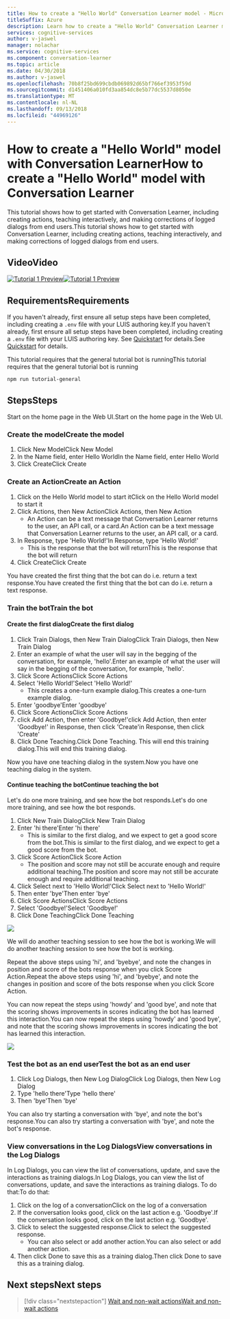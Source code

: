 ```yaml
---
title: How to create a "Hello World" Conversation Learner model - Microsoft Cognitive Services | Microsoft Docs
titleSuffix: Azure
description: Learn how to create a "Hello World" Conversation Learner model.
services: cognitive-services
author: v-jaswel
manager: nolachar
ms.service: cognitive-services
ms.component: conversation-learner
ms.topic: article
ms.date: 04/30/2018
ms.author: v-jaswel
ms.openlocfilehash: 70b8f25bd699cbdb069892d65bf766ef3953f59d
ms.sourcegitcommit: d1451406a010fd3aa854dc8e5b77dc5537d8050e
ms.translationtype: MT
ms.contentlocale: nl-NL
ms.lasthandoff: 09/13/2018
ms.locfileid: "44969126"
---
```

# <a name="how-to-create-a-hello-world-model-with-conversation-learner"></a><span data-ttu-id="76d87-103">How to create a "Hello World" model with Conversation Learner</span><span class="sxs-lookup"><span data-stu-id="76d87-103">How to create a "Hello World" model with Conversation Learner</span></span>

<span data-ttu-id="76d87-104">This tutorial shows how to get started with Conversation Learner, including creating actions, teaching interactively, and making corrections of logged dialogs from end users.</span><span class="sxs-lookup"><span data-stu-id="76d87-104">This tutorial shows how to get started with Conversation Learner, including creating actions, teaching interactively, and making corrections of logged dialogs from end users.</span></span>

## <a name="video"></a><span data-ttu-id="76d87-105">Video</span><span class="sxs-lookup"><span data-stu-id="76d87-105">Video</span></span>

<span data-ttu-id="76d87-106">[![Tutorial 1 Preview](http://aka.ms/cl-tutorial-01-preview)](http://aka.ms/blis-tutorial-01)</span><span class="sxs-lookup"><span data-stu-id="76d87-106">[![Tutorial 1 Preview](http://aka.ms/cl-tutorial-01-preview)](http://aka.ms/blis-tutorial-01)</span></span>


## <a name="requirements"></a><span data-ttu-id="76d87-107">Requirements</span><span class="sxs-lookup"><span data-stu-id="76d87-107">Requirements</span></span>
<span data-ttu-id="76d87-108">If you haven't already, first ensure all setup steps have been completed, including creating a `.env` file with your LUIS authoring key.</span><span class="sxs-lookup"><span data-stu-id="76d87-108">If you haven't already, first ensure all setup steps have been completed, including creating a `.env` file with your LUIS authoring key.</span></span>  <span data-ttu-id="76d87-109">See [Quickstart](https://github.com/Microsoft/ConversationLearner-Samples) for details.</span><span class="sxs-lookup"><span data-stu-id="76d87-109">See [Quickstart](https://github.com/Microsoft/ConversationLearner-Samples) for details.</span></span>

<span data-ttu-id="76d87-110">This tutorial requires that the general tutorial bot is running</span><span class="sxs-lookup"><span data-stu-id="76d87-110">This tutorial requires that the general tutorial bot is running</span></span>

    npm run tutorial-general

## <a name="steps"></a><span data-ttu-id="76d87-111">Steps</span><span class="sxs-lookup"><span data-stu-id="76d87-111">Steps</span></span>

<span data-ttu-id="76d87-112">Start on the home page in the Web UI.</span><span class="sxs-lookup"><span data-stu-id="76d87-112">Start on the home page in the Web UI.</span></span>

### <a name="create-the-model"></a><span data-ttu-id="76d87-113">Create the model</span><span class="sxs-lookup"><span data-stu-id="76d87-113">Create the model</span></span>
1. <span data-ttu-id="76d87-114">Click New Model</span><span class="sxs-lookup"><span data-stu-id="76d87-114">Click New Model</span></span>
2. <span data-ttu-id="76d87-115">In the Name field, enter Hello World</span><span class="sxs-lookup"><span data-stu-id="76d87-115">In the Name field, enter Hello World</span></span>
3. <span data-ttu-id="76d87-116">Click Create</span><span class="sxs-lookup"><span data-stu-id="76d87-116">Click Create</span></span>

### <a name="create-an-action"></a><span data-ttu-id="76d87-117">Create an Action</span><span class="sxs-lookup"><span data-stu-id="76d87-117">Create an Action</span></span>

1. <span data-ttu-id="76d87-118">Click on the Hello World model to start it</span><span class="sxs-lookup"><span data-stu-id="76d87-118">Click on the Hello World model to start it</span></span>
2. <span data-ttu-id="76d87-119">Click Actions, then New Action</span><span class="sxs-lookup"><span data-stu-id="76d87-119">Click Actions, then New Action</span></span>
    - <span data-ttu-id="76d87-120">An Action can be a text message that Conversation Learner returns to the user, an API call, or a card.</span><span class="sxs-lookup"><span data-stu-id="76d87-120">An Action can be a text message that Conversation Learner returns to the user, an API call, or a card.</span></span>
3. <span data-ttu-id="76d87-121">In Response, type 'Hello World!'</span><span class="sxs-lookup"><span data-stu-id="76d87-121">In Response, type 'Hello World!'</span></span>
    - <span data-ttu-id="76d87-122">This is the response that the bot will return</span><span class="sxs-lookup"><span data-stu-id="76d87-122">This is the response that the bot will return</span></span>
4. <span data-ttu-id="76d87-123">Click Create</span><span class="sxs-lookup"><span data-stu-id="76d87-123">Click Create</span></span>

<span data-ttu-id="76d87-124">You have created the first thing that the bot can do i.e. return a text response.</span><span class="sxs-lookup"><span data-stu-id="76d87-124">You have created the first thing that the bot can do i.e. return a text response.</span></span>

### <a name="train-the-bot"></a><span data-ttu-id="76d87-125">Train the bot</span><span class="sxs-lookup"><span data-stu-id="76d87-125">Train the bot</span></span>

#### <a name="create-the-first-dialog"></a><span data-ttu-id="76d87-126">Create the first dialog</span><span class="sxs-lookup"><span data-stu-id="76d87-126">Create the first dialog</span></span>

1. <span data-ttu-id="76d87-127">Click Train Dialogs, then New Train Dialog</span><span class="sxs-lookup"><span data-stu-id="76d87-127">Click Train Dialogs, then New Train Dialog</span></span>
2. <span data-ttu-id="76d87-128">Enter an example of what the user will say in the begging of the conversation, for example, 'hello'.</span><span class="sxs-lookup"><span data-stu-id="76d87-128">Enter an example of what the user will say in the begging of the conversation, for example, 'hello'.</span></span>
3. <span data-ttu-id="76d87-129">Click Score Actions</span><span class="sxs-lookup"><span data-stu-id="76d87-129">Click Score Actions</span></span>
4. <span data-ttu-id="76d87-130">Select 'Hello World!'</span><span class="sxs-lookup"><span data-stu-id="76d87-130">Select 'Hello World!'</span></span>
    - <span data-ttu-id="76d87-131">This creates a one-turn example dialog.</span><span class="sxs-lookup"><span data-stu-id="76d87-131">This creates a one-turn example dialog.</span></span> 
2. <span data-ttu-id="76d87-132">Enter 'goodbye'</span><span class="sxs-lookup"><span data-stu-id="76d87-132">Enter 'goodbye'</span></span>
3. <span data-ttu-id="76d87-133">Click Score Actions</span><span class="sxs-lookup"><span data-stu-id="76d87-133">Click Score Actions</span></span>
4. <span data-ttu-id="76d87-134">click Add Action, then enter 'Goodbye!'</span><span class="sxs-lookup"><span data-stu-id="76d87-134">click Add Action, then enter 'Goodbye!'</span></span> <span data-ttu-id="76d87-135">in Response, then click 'Create'</span><span class="sxs-lookup"><span data-stu-id="76d87-135">in Response, then click 'Create'</span></span>
5. <span data-ttu-id="76d87-136">Click Done Teaching.</span><span class="sxs-lookup"><span data-stu-id="76d87-136">Click Done Teaching.</span></span> <span data-ttu-id="76d87-137">This will end this training dialog.</span><span class="sxs-lookup"><span data-stu-id="76d87-137">This will end this training dialog.</span></span>

<span data-ttu-id="76d87-138">Now you have one teaching dialog in the system.</span><span class="sxs-lookup"><span data-stu-id="76d87-138">Now you have one teaching dialog in the system.</span></span>

#### <a name="continue-teaching-the-bot"></a><span data-ttu-id="76d87-139">Continue teaching the bot</span><span class="sxs-lookup"><span data-stu-id="76d87-139">Continue teaching the bot</span></span>
<span data-ttu-id="76d87-140">Let's do one more training, and see how the bot responds.</span><span class="sxs-lookup"><span data-stu-id="76d87-140">Let's do one more training, and see how the bot responds.</span></span>

1. <span data-ttu-id="76d87-141">Click New Train Dialog</span><span class="sxs-lookup"><span data-stu-id="76d87-141">Click New Train Dialog</span></span>
2. <span data-ttu-id="76d87-142">Enter 'hi there'</span><span class="sxs-lookup"><span data-stu-id="76d87-142">Enter 'hi there'</span></span>
    - <span data-ttu-id="76d87-143">This is similar to the first dialog, and we expect to get a good score from the bot.</span><span class="sxs-lookup"><span data-stu-id="76d87-143">This is similar to the first dialog, and we expect to get a good score from the bot.</span></span>
2. <span data-ttu-id="76d87-144">Click Score Action</span><span class="sxs-lookup"><span data-stu-id="76d87-144">Click Score Action</span></span>
    - <span data-ttu-id="76d87-145">The position and score may not still be accurate enough and require additional teaching.</span><span class="sxs-lookup"><span data-stu-id="76d87-145">The position and score may not still be accurate enough and require additional teaching.</span></span>
3. <span data-ttu-id="76d87-146">Click Select next to 'Hello World!'</span><span class="sxs-lookup"><span data-stu-id="76d87-146">Click Select next to 'Hello World!'</span></span>
4. <span data-ttu-id="76d87-147">Then enter 'bye'</span><span class="sxs-lookup"><span data-stu-id="76d87-147">Then enter 'bye'</span></span>
5. <span data-ttu-id="76d87-148">Click Score Actions</span><span class="sxs-lookup"><span data-stu-id="76d87-148">Click Score Actions</span></span>
6. <span data-ttu-id="76d87-149">Select 'Goodbye!'</span><span class="sxs-lookup"><span data-stu-id="76d87-149">Select 'Goodbye!'</span></span>
7. <span data-ttu-id="76d87-150">Click Done Teaching</span><span class="sxs-lookup"><span data-stu-id="76d87-150">Click Done Teaching</span></span>

![](../media/tutorial1_actions.PNG)

<span data-ttu-id="76d87-151">We will do another teaching session to see how the bot is working.</span><span class="sxs-lookup"><span data-stu-id="76d87-151">We will do another teaching session to see how the bot is working.</span></span>

<span data-ttu-id="76d87-152">Repeat the above steps using 'hi', and 'byebye', and note the changes in position and score of the bots response when you click Score Action.</span><span class="sxs-lookup"><span data-stu-id="76d87-152">Repeat the above steps using 'hi', and 'byebye', and note the changes in position and score of the bots response when you click Score Action.</span></span>

<span data-ttu-id="76d87-153">You can now repeat the steps using 'howdy' and 'good bye', and note that the scoring shows improvements in scores indicating the bot has learned this interaction.</span><span class="sxs-lookup"><span data-stu-id="76d87-153">You can now repeat the steps using 'howdy' and 'good bye', and note that the scoring shows improvements in scores indicating the bot has learned this interaction.</span></span>

![](../media/tutorial1_dialogs.PNG)

### <a name="test-the-bot-as-an-end-user"></a><span data-ttu-id="76d87-154">Test the bot as an end user</span><span class="sxs-lookup"><span data-stu-id="76d87-154">Test the bot as an end user</span></span>

1. <span data-ttu-id="76d87-155">Click Log Dialogs, then New Log Dialog</span><span class="sxs-lookup"><span data-stu-id="76d87-155">Click Log Dialogs, then New Log Dialog</span></span>
2. <span data-ttu-id="76d87-156">Type 'hello there'</span><span class="sxs-lookup"><span data-stu-id="76d87-156">Type 'hello there'</span></span>
3. <span data-ttu-id="76d87-157">Then 'bye'</span><span class="sxs-lookup"><span data-stu-id="76d87-157">Then 'bye'</span></span>

<span data-ttu-id="76d87-158">You can also try starting a conversation with 'bye', and note the bot's response.</span><span class="sxs-lookup"><span data-stu-id="76d87-158">You can also try starting a conversation with 'bye', and note the bot's response.</span></span>

### <a name="view-conversations-in-the-log-dialogs"></a><span data-ttu-id="76d87-159">View conversations in the Log Dialogs</span><span class="sxs-lookup"><span data-stu-id="76d87-159">View conversations in the Log Dialogs</span></span>

<span data-ttu-id="76d87-160">In Log Dialogs, you can view the list of conversations, update, and save the interactions as training dialogs.</span><span class="sxs-lookup"><span data-stu-id="76d87-160">In Log Dialogs, you can view the list of conversations, update, and save the interactions as training dialogs.</span></span> <span data-ttu-id="76d87-161">To do that:</span><span class="sxs-lookup"><span data-stu-id="76d87-161">To do that:</span></span>

1. <span data-ttu-id="76d87-162">Click on the log of a conversation</span><span class="sxs-lookup"><span data-stu-id="76d87-162">Click on the log of a conversation</span></span>
2. <span data-ttu-id="76d87-163">If the conversation looks good, click on the last action e.g. 'Goodbye'.</span><span class="sxs-lookup"><span data-stu-id="76d87-163">If the conversation looks good, click on the last action e.g. 'Goodbye'.</span></span>
3. <span data-ttu-id="76d87-164">Click to select the suggested response.</span><span class="sxs-lookup"><span data-stu-id="76d87-164">Click to select the suggested response.</span></span> 
    - <span data-ttu-id="76d87-165">You can also select or add another action.</span><span class="sxs-lookup"><span data-stu-id="76d87-165">You can also select or add another action.</span></span>
4. <span data-ttu-id="76d87-166">Then click Done to save this as a training dialog.</span><span class="sxs-lookup"><span data-stu-id="76d87-166">Then click Done to save this as a training dialog.</span></span>

## <a name="next-steps"></a><span data-ttu-id="76d87-167">Next steps</span><span class="sxs-lookup"><span data-stu-id="76d87-167">Next steps</span></span>

> [!div class="nextstepaction"]
> [<span data-ttu-id="76d87-168">Wait and non-wait actions</span><span class="sxs-lookup"><span data-stu-id="76d87-168">Wait and non-wait actions</span></span>](./2-wait-vs-nonwait-actions.md)
